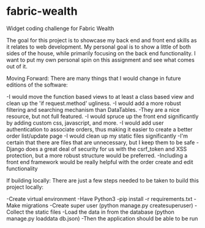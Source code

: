 # fabric-wealth
Widget coding challenge for Fabric Wealth

The goal for this project is to showcase my back end and front end skills as it relates to web development. My personal goal is to show a little of both sides of the house, while primarily focusing on the back end functionality. I want to put my own personal spin on this assignment and see what comes out of it. 



Moving Forward:
There are many things that I would change in future editions of the software:

-I would move the function based views to at least a class based view and clean up the 'if request.method' ugliness.
-I would add a more robust filtering and searching mechanism than DataTables.
	-They are a nice resource, but not full featured.
-I would spruce up the front end significantly by adding custom css, javascript, and more.
-I would add user authentication to associate orders, thus making it easier to create a better order list/update page
-I would clean up my static files significantly
	-I'm certain that there are files that are unnecessary, but I keep them to be safe
-Django does a great deal of security for us with the csrf_token and XSS protection, but a more robust structure would be preferred.
-Including a front end framework would be really helpful with the order create and edit functionality



If building locally:
There are just a few steps needed to be taken to build this project locally:

-Create virtual environment
-Have Python3
-pip install -r requirements.txt
-Make migrations
-Create super user (python manage.py createsuperuser)
-Collect the static files
-Load the data in from the database (python manage.py loaddata db.json)
-Then the application should be able to be run